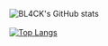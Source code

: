 

![BL4CK's GitHub stats](https://github-readme-stats.vercel.app/api?username=FuckingBL4CK&show_icons=true&bg_color=Gray)
<br></br>
[![Top Langs](https://github-readme-stats.vercel.app/api/top-langs/?username=FuckingBL4CK&bg_color=Gray)](https://github.com/anuraghazra/github-readme-stats)


